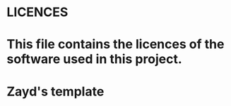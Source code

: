 # LICENCES
# This file contains the licences of the software used in this project.

# Zayd's template